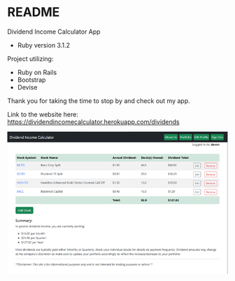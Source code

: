 # README

Dividend Income Calculator App

* Ruby version 3.1.2

Project utilizing:

- Ruby on Rails
- Bootstrap
- Devise

Thank you for taking the time to stop by and check out my app.

Link to the website here: https://dividendincomecalculator.herokuapp.com/dividends

![screenshot of app](app/assets/images/calcscreen.png?raw=true)